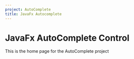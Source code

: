 ```yaml
---
project: AutoComplete
title: JavaFx Autocomplete
---
```


# JavaFx AutoComplete Control

This is the home page for the AutoComplete project